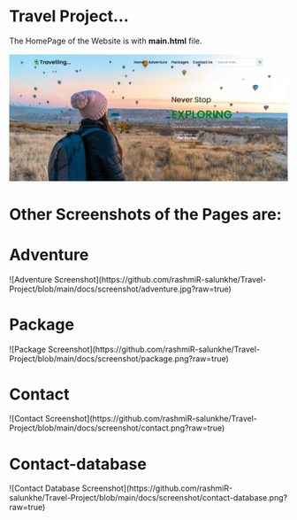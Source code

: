 # Travel Project...

The HomePage of the Website is with <b>main.html</b> file.

![Homepage Screenshot](https://github.com/rashmiR-salunkhe/Travel-Project/blob/main/docs/screenshot/home.png?raw=true)

<h1><b>Other Screenshots of the Pages are:</b></h1>

<h1><b>Adventure</b></h1>
![Adventure Screenshot](https://github.com/rashmiR-salunkhe/Travel-Project/blob/main/docs/screenshot/adventure.jpg?raw=true)
<h1><b>Package</b></h1>
![Package Screenshot](https://github.com/rashmiR-salunkhe/Travel-Project/blob/main/docs/screenshot/package.png?raw=true)
<h1><b>Contact</b></h1>
![Contact Screenshot](https://github.com/rashmiR-salunkhe/Travel-Project/blob/main/docs/screenshot/contact.png?raw=true)
<h1><b>Contact-database</b></h1>
![Contact Database Screenshot](https://github.com/rashmiR-salunkhe/Travel-Project/blob/main/docs/screenshot/contact-database.png?raw=true)

